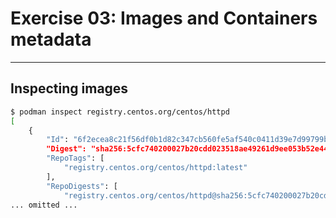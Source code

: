 # Exercise 03: Images and Containers metadata
----------
## Inspecting images
```bash
$ podman inspect registry.centos.org/centos/httpd
[
    {
        "Id": "6f2ecea8c21f56df0b1d82c347cb560fe5af540c0411d39e7d99799ba137be10",
        "Digest": "sha256:5cfc740200027b20cdd023518ae49261d9ee053b52e4423aad12c719fc478f89",
        "RepoTags": [
            "registry.centos.org/centos/httpd:latest"
        ],
        "RepoDigests": [
            "registry.centos.org/centos/httpd@sha256:5cfc740200027b20cdd023518ae49261d9ee053b52e4423aad12c719fc478f89"
... omitted ...
```

